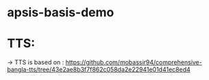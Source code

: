 # apsis-basis-demo

# TTS: 
-> TTS is based on : https://github.com/mobassir94/comprehensive-bangla-tts/tree/43e2ae8b3f7f862c058da2e22941e01d41ec8ed4